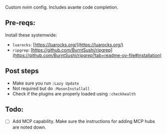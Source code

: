Custom nvim config. Includes avante code completion.

## Pre-reqs:
Install these systemwide:
- `luarocks`: [https://luarocks.org/](https://luarocks.org/)
- `ripgrep`: [https://github.com/BurntSushi/ripgrep](https://github.com/BurntSushi/ripgrep?tab=readme-ov-file#installation)

## Post steps
- Make sure you run `:Lazy Update`
- Not required but do `:MasonInstallall`
- Check if the plugins are properly loaded using `:checkhealth`

## Todo:
- [ ] Add MCP capability. Make sure the instructions for adding MCP hubs are noted down.
